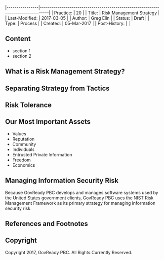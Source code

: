 |----------------|----------------------------------------------------------------------------------|
| Practice:      | 20                                                                               |
| Title: 	     | Risk Management Strategy                                                         |
| Last-Modified: | 2017-03-05                                                                       |
| Author: 	     | Greg Elin <gregelin at govready.com>                                             |
| Status: 	     | Draft                                                                            |
| Type: 	     | Process                                                                          |
| Created: 	     | 05-Mar-2017                                                                      |
| Post-History:  |                                                                                  |


## Content

- section 1
- section 2

## What is a Risk Management Strategy?

## Separating Strategy from Tactics

## Risk Tolerance


## Our Most Important Assets

- Values
- Reputation
- Community
- Individuals
- Entrusted Private Information
- Freedom
- Economics

## Managing Information Security Risk

Because GovReady PBC develops and manages software systems used by the United States government clients, GovReady PBC uses the NIST Risk Management Framework as its primary strategy for managing information security risk.


## References and Footnotes

## Copyright

Copyright 2017, GovReady PBC. All Rights Currently Reserved.
